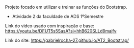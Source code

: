 Projeto focado em utilizar e treinar as funções do Bootstrap.
- Atividade 2 da faculdade de ADS 1ºSemestre

Link do video usado com inspiração e base: https://youtu.be/DFUT5s5SasA?si=hhB620SLLd9majfv 

Link do site: https://gabrielrocha-27.github.io/AT2_Bootstrap/
